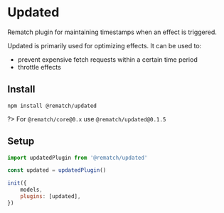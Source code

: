 # Updated

Rematch plugin for maintaining timestamps when an effect is triggered.

Updated is primarily used for optimizing effects. It can be used to:

- prevent expensive fetch requests within a certain time period
- throttle effects

## Install

```text
npm install @rematch/updated
```

?> For `@rematch/core@0.x` use `@rematch/updated@0.1.5`

## Setup

```javascript
import updatedPlugin from '@rematch/updated'

const updated = updatedPlugin()

init({
	models,
	plugins: [updated],
})
```
